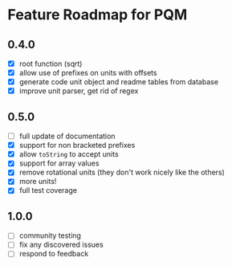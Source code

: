 Feature Roadmap for PQM
================================================================================

0.4.0
--------------------------------------------------------------------------------
- [x] root function (sqrt)
- [x] allow use of prefixes on units with offsets 
- [x] generate code unit object and readme tables from database
- [x] improve unit parser, get rid of regex

0.5.0
--------------------------------------------------------------------------------
- [ ] full update of documentation
- [x] support for non bracketed prefixes 
- [x] allow `toString` to accept units
- [x] support for array values
- [x] remove rotational units (they don't work nicely like the others)
- [x] more units!
- [x] full test coverage

1.0.0
--------------------------------------------------------------------------------
- [ ] community testing
- [ ] fix any discovered issues
- [ ] respond to feedback
